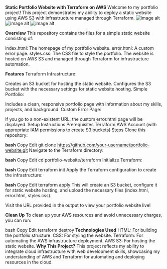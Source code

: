 **Static Portfolio Website with Terraform on AWS**
Welcome to my portfolio project! This project demonstrates my ability to deploy a static website using AWS S3 with infrastructure managed through Terraform.
![image alt]()
![image alt]()
![image alt]()

**Overview**
This repository contains the files for a simple static website consisting of:

index.html: The homepage of my portfolio website.
error.html: A custom error page.
styles.css: The CSS file to style the portfolio.
The website is hosted on AWS S3 and managed through Terraform for infrastructure automation.

**Features**
Terraform Infrastructure:

Creates an S3 bucket for hosting the static website.
Configures the S3 bucket with the necessary settings for static website hosting.
Simple Portfolio:

Includes a clean, responsive portfolio page with information about my skills, projects, and background.
Custom Error Page:

If you go to a non-existent URL, the custom error.html page will be displayed.
Setup Instructions
Prerequisites
Terraform
AWS Account (with appropriate IAM permissions to create S3 buckets)
Steps
Clone this repository:

**bash**
Copy
Edit
git clone https://github.com/your-username/portfolio-website.git
Navigate to the Terraform directory:

**bash**
Copy
Edit
cd portfolio-website/terraform
Initialize Terraform:

**bash**
Copy
Edit
terraform init
Apply the Terraform configuration to create the infrastructure:

**bash**
Copy
Edit
terraform apply
This will create an S3 bucket, configure it for static website hosting, and upload the necessary files (index.html, error.html, styles.css).

Visit the URL provided in the output to view your portfolio website live!

**Clean Up**
To clean up your AWS resources and avoid unnecessary charges, you can run:

bash
Copy
Edit
terraform destroy
**Technologies Used**
HTML: For building the portfolio structure.
CSS: For styling the website.
Terraform: For automating the AWS infrastructure deployment.
AWS S3: For hosting the static website.
**Why This Project?**
This project reflects my ability to integrate cloud infrastructure with web development skills, showcasing my understanding of AWS and Terraform for automating and deploying resources in the cloud.

